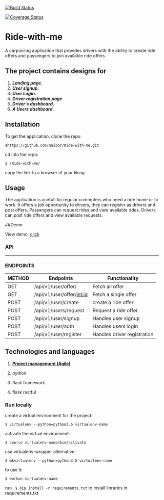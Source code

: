 
[![Build Status](https://travis-ci.org/naibor/Ride-with-me.svg?branch=Develop)](https://travis-ci.org/naibor/Ride-with-me)
<!-- travis badge -->
[![Coverage Status](https://coveralls.io/repos/github/naibor/Ride-with-me/badge.svg)](https://coveralls.io/github/naibor/Ride-with-me)
<!-- coverall badge -->

# Ride-with-me
A carpooling application that provides drivers with the ability to create ride offers and passengers to join available ride offers.
## The project contains designs for

 1. _**Landing page.**_
 2. _**User signup.**_
 3. _**User Login.**_
 4. _**Driver registration page**_
 5. _**Driver's dashboard.**_
 6. _**A Users dashboard.**_

## Installation

 To get the application:
clone the repo:
```
$https://github.com/naibor/Ride-with-me.git
```

cd into the repo:
```
$ /Ride-with-me/
```

copy the link to a browser of your liking.


## Usage

 The application is usefull for regular commuters who need a ride home or to work.
 It offers a job opportunity to drivers, they can register as drivers and post offers.
 Passangers can request rides and view available rides.
 Drivers can post ride offers and view available requests.

##Demo

View demo: [click](https://naibor.github.io/Ride-with-me/)


### API
--------------------------------------------------------------------------------------------------------------------------

### ENDPOINTS

 **METHOD**| **Endpoints**               |**Functionality**     
 ----------|-----------------------------|-----------------------------|
 GET       |/api/v1/user/offer/<location>| Fetch all offer              |
 GET       |/api/v1/user/offer/<int:id>  | Fetch a single offer         |
 POST      |/api/v1/user/create          | create a ride offer          |
 POST      |/api/v1/users/request        | Request a ride offer         |
 POST      |/api/v1/user/signup          | Handles user signup          |
 POST      |/api/v1/user/auth               | Handles users login          |
 POST      |/api/v1/user/register        | Handles driver registration  |

 ## Technologies and languages

1. [**Project management (Agile)**](https://www.pivotaltracker.com/n/projects/2177618)

2. python

3. flask framework

4. flask restful

### Run locally

create a virtual environment for the project:
```
$ virtualenv --python=python3.6 virtualenv-name
```
activate the virtual environment:
```
$ source virtualenv-name/bin/activate
```
use virtualenv-wrapper alternative:
```
$ mkvirtualenv --python=python3.5 virtualenv-name
```

to use it:
```
$ workon virtualenv-name
```
run ``` $ pip install -r requirements.txt``` to install libraries in requirements.txt
